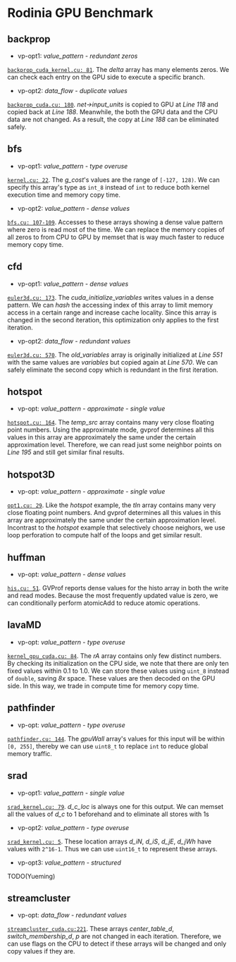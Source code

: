 # Rodinia GPU Benchmark

## backprop

- vp-opt1: *value_pattern* - *redundant zeros*

[`backprop_cuda_kernel.cu: 81`](https://github.com/FindHao/GVProf-samples/blob/110a7cdb0d57f5902941deb59899e6266f79844e/backprop/backprop_cuda_kernel.cu#L81). The *delta* array has many elements zeros. We can check each entry on the GPU side to execute a specific branch. 

- vp-opt2: *data_flow* - *duplicate values*

[`backprop_cuda.cu: 180`](https://github.com/FindHao/GVProf-samples/blob/110a7cdb0d57f5902941deb59899e6266f79844e/backprop/backprop_cuda.cu#L180). *net->input_units* is copied to GPU at *Line 118* and copied back at *Line 188*. Meanwhile, the both the GPU data and the CPU data are not changed. As a result, the copy at *Line 188* can be eliminated safely.

## bfs

- vp-opt1: *value_pattern* - *type overuse*

[`kernel.cu: 22`](https://github.com/FindHao/GVProf-samples/blob/110a7cdb0d57f5902941deb59899e6266f79844e/bfs/kernel.cu#L22). The *g_cost*'s values are the range of `[-127, 128)`. We can specify this array's type as `int_8` instead of `int` to reduce both kernel execution time and memory copy time.

- vp-opt2: *value_pattern* - *dense values*

[`bfs.cu: 107-109`](https://github.com/FindHao/GVProf-samples/blob/110a7cdb0d57f5902941deb59899e6266f79844e/bfs/bfs.cu#L107). Accesses to these arrays showing a dense value pattern where zero is read most of the time. We can replace the memory copies of all zeros to from CPU to GPU by memset that is way much faster to reduce memory copy time.

## cfd

- vp-opt1: *value_pattern* - *dense values*

[`euler3d.cu: 173`](https://github.com/FindHao/GVProf-samples/blob/110a7cdb0d57f5902941deb59899e6266f79844e/cfd/euler3d.cu#L173). The *cuda_initialize_variables* writes values in a dense pattern. We can *hash* the accessing index of this array to limit memory access in a certain range and increase cache locality. Since this array is changed in the second iteration, this optimization only applies to the first iteration.

- vp-opt2: *data_flow* - *redundant values*

[`euler3d.cu: 570`](https://github.com/FindHao/GVProf-samples/blob/110a7cdb0d57f5902941deb59899e6266f79844e/cfd/euler3d.cu#L570). The *old_variables* array is originally initialized at *Line 551* with the same values are *variables* but copied again at *Line 570*. We can safely eliminate the second copy which is redundant in the first iteration.

## hotspot

- vp-opt: *value_pattern* - *approximate* - *single value*

[`hotspot.cu: 164`](https://github.com/FindHao/GVProf-samples/blob/110a7cdb0d57f5902941deb59899e6266f79844e/hotspot/hotspot.cu#L164). The *temp_src* array contains many very close floating point numbers. Using the approximate mode, gvprof determines all this values in this array are approximately the same under the certain approximation level. Therefore, we can read just some neighbor points on *Line 195* and still get similar final results.

## hotspot3D

- vp-opt: *value_pattern* - *approximate* - *single value*

[`opt1.cu: 29`](https://github.com/FindHao/GVProf-samples/blob/110a7cdb0d57f5902941deb59899e6266f79844e/hotspot3D/opt1.cu#L29). Like the *hotspot* example, the *tIn* array contains many very close floating point numbers. And gvprof determines all this values in this array are approximately the same under the certain approximation level. Incontrast to the *hotspot* example that selectively choose neighors, we use loop perforation to compute half of the loops and get similar result.

## huffman

- vp-opt: *value_pattern* - *dense values*

[`his.cu: 51`](https://github.com/FindHao/GVProf-samples/blob/110a7cdb0d57f5902941deb59899e6266f79844e/huffman/hist.cu#L51). GVProf reports dense values for the histo array in both the write and read modes. Because the most frequently updated value is zero, we can conditionally perform atomicAdd to reduce atomic operations.

## lavaMD

- vp-opt: *value_pattern* - *type overuse*

[`kernel_gpu_cuda.cu: 84`](https://github.com/FindHao/GVProf-samples/blob/110a7cdb0d57f5902941deb59899e6266f79844e/lavaMD/kernel/kernel_gpu_cuda.cu#L84). The *rA* array contains only few distinct numbers. By checking its initialization on the CPU side, we note that there are only ten fixed values within 0.1 to 1.0. We can store these values using `uint_8` instead of `double`, saving *8x* space. These values are then decoded on the GPU side. In this way, we trade in compute time for memory copy time. 

## pathfinder

- vp-opt: *value_pattern* - *type overuse*

[`pathfinder.cu: 144`](https://github.com/FindHao/GVProf-samples/blob/110a7cdb0d57f5902941deb59899e6266f79844e/pathfinder/pathfinder.cu#L144). The *gpuWall* array's values for this input will be within `[0, 255]`, thereby we can use `uint8_t` to replace `int` to reduce global memory traffic. 

## srad

- vp-opt1: *value_pattern* - *single value*

[`srad_kernel.cu: 79`](https://github.com/FindHao/GVProf-samples/blob/110a7cdb0d57f5902941deb59899e6266f79844e/srad_v1/srad_kernel.cu#L79). *d_c_loc* is always one for this output. We can memset all the values of *d_c* to 1 beforehand and to eliminate all stores with 1s

- vp-opt2: *value_pattern* - *type overuse*

[`srad_kernel.cu: 5`](https://github.com/FindHao/GVProf-samples/blob/110a7cdb0d57f5902941deb59899e6266f79844e/srad_v1/srad_kernel.cu#L5). These location arrays *d_iN*, *d_iS*, *d_jE*, *d_jWh* have values with `2^16-1`. Thus we can use `uint16_t` to represent these arrays.

- vp-opt3: *value_pattern* - *structured*

TODO(Yueming)

## streamcluster

- vp-opt: *data_flow* - *redundant values*

[`streamcluster_cuda.cu:221`](https://github.com/FindHao/GVProf-samples/blob/110a7cdb0d57f5902941deb59899e6266f79844e/streamcluster/streamcluster_cuda.cu#L221). These arrays *center_table_d*, *switch_membership_d*, *p* are not changed in each iteration. Therefore, we can use flags on the CPU to detect if these arrays will be changed and only copy values if they are.